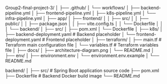 Group2-final-project-3/
│
├── .github/
│   └── workflows/
│       ├── backend-pipeline.yml
│       ├── frontend-pipeline.yml
│       ├── k8s-pipeline.yml
│       └── infra-pipeline.yml
│
├── app/
│   ├── frontend/
│   │   ├── src/
│   │   ├── public/
│   │   ├── package.json
│   │   ├── vite.config.ts
│   │   └── Dockerfile
│   │
│   └── backend/
│       ├── src/
│       ├── pom.xml
│       └── Dockerfile
│
├── k8s/
│   ├── backend-deployment.yaml     # Backend placeholder
│   └── frontend-deployment.yaml    # Frontend placeholder
│
├── terraform/
│   ├── main.tf                     # Terraform main configuration file
│   └── variables.tf                # Terraform variables file
│
├── docs/
│   ├── architecture-diagram.png
│   └── README.md
│
├── env/
│   ├── environment.env
│   └── environment.env.example
│
└── README.md


backend/
│
├── src/                         # Spring Boot application source code
├── pom.xml
├── Dockerfile                   # Backend Docker build image
└── README.md

